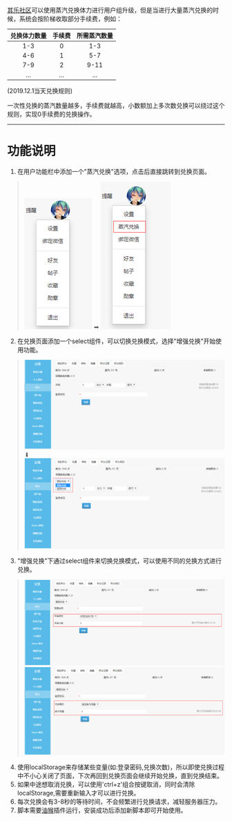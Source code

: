 [其乐社区](https://keylol.com/)可以使用蒸汽兑换体力进行用户组升级，但是当进行大量蒸汽兑换的时候，系统会按阶梯收取部分手续费，例如：

|兑换体力数量|手续费|所需蒸汽数量|
|:-:|:-:|:-:|
|1-3|0|1-3|
|4-6|1|5-7|
|7-9|2|9-11|
|...|...|...|

(2019.12.1当天兑换规则)

一次性兑换的蒸汽数量越多，手续费就越高，小数额加上多次数兑换可以绕过这个规则，实现0手续费的兑换操作。

___

# 功能说明

1. 在用户功能栏中添加一个"蒸汽兑换"选项，点击后直接跳转到兑换页面。
>![before](https://raw.githubusercontent.com/RaMui/keylolExchange/master/img/01.png) ➡ ![after](https://raw.githubusercontent.com/RaMui/keylolExchange/master/img/02.png)
2. 在兑换页面添加一个select组件，可以切换兑换模式，选择"增强兑换"开始使用功能。
>![before](https://raw.githubusercontent.com/RaMui/keylolExchange/master/img/03.png)⬇![after](https://raw.githubusercontent.com/RaMui/keylolExchange/master/img/04.png)
3. "增强兑换"下通过select组件来切换兑换模式，可以使用不同的兑换方式进行兑换。
>![01](https://raw.githubusercontent.com/RaMui/keylolExchange/master/img/05.png)![02](https://raw.githubusercontent.com/RaMui/keylolExchange/master/img/06.png)
4. 使用localStorage来存储某些变量(如:登录密码,兑换次数)，所以即使兑换过程中不小心关闭了页面，下次再回到兑换页面会继续开始兑换，直到兑换结束。
5. 如果中途想取消兑换，可以使用'ctrl+z'组合按键取消，同时会清除localStorage,需要重新输入才可以进行兑换。
6. 每次兑换会有3-8秒的等待时间，不会频繁进行兑换请求，减轻服务器压力。
7. 脚本需要[油猴](https://greasyfork.org/)插件运行，安装成功后添加新脚本即可开始使用。

